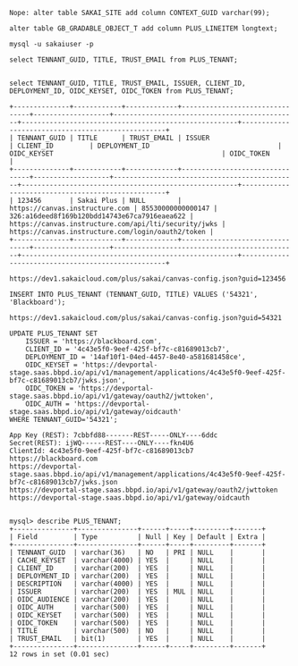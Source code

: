 

    Nope: alter table SAKAI_SITE add column CONTEXT_GUID varchar(99);

    alter table GB_GRADABLE_OBJECT_T add column PLUS_LINEITEM longtext;

    mysql -u sakaiuser -p

    select TENNANT_GUID, TITLE, TRUST_EMAIL from PLUS_TENANT;


    select TENNANT_GUID, TITLE, TRUST_EMAIL, ISSUER, CLIENT_ID, DEPLOYMENT_ID, OIDC_KEYSET, OIDC_TOKEN from PLUS_TENANT;

    +--------------+------------+-------------+--------------------------------+-------------------+----------------------------------------------+------------------------------------------------------+---------------------------------------------------+
    | TENNANT_GUID | TITLE      | TRUST_EMAIL | ISSUER                         | CLIENT_ID         | DEPLOYMENT_ID                                | OIDC_KEYSET                                          | OIDC_TOKEN                                        |
    +--------------+------------+-------------+--------------------------------+-------------------+----------------------------------------------+------------------------------------------------------+---------------------------------------------------+
    | 123456       | Sakai Plus | NULL        | https://canvas.instructure.com | 85530000000000147 | 326:a16deed8f169b120bdd14743e67ca7916eaea622 | https://canvas.instructure.com/api/lti/security/jwks | https://canvas.instructure.com/login/oauth2/token |
    +--------------+------------+-------------+--------------------------------+-------------------+----------------------------------------------+------------------------------------------------------+---------------------------------------------------+

    https://dev1.sakaicloud.com/plus/sakai/canvas-config.json?guid=123456

    INSERT INTO PLUS_TENANT (TENNANT_GUID, TITLE) VALUES ('54321', 'Blackboard');

    https://dev1.sakaicloud.com/plus/sakai/canvas-config.json?guid=54321

    UPDATE PLUS_TENANT SET
        ISSUER = 'https://blackboard.com',
        CLIENT_ID = '4c43e5f0-9eef-425f-bf7c-c81689013cb7',
        DEPLOYMENT_ID = '14af10f1-04ed-4457-8e40-a581681458ce',
        OIDC_KEYSET = 'https://devportal-stage.saas.bbpd.io/api/v1/management/applications/4c43e5f0-9eef-425f-bf7c-c81689013cb7/jwks.json',
        OIDC_TOKEN = 'https://devportal-stage.saas.bbpd.io/api/v1/gateway/oauth2/jwttoken',
        OIDC_AUTH = 'https://devportal-stage.saas.bbpd.io/api/v1/gateway/oidcauth'
    WHERE TENNANT_GUID='54321';

    App Key (REST): 7cbbfd88-------REST-----ONLY----6ddc
    Secret(REST): ijWQ------REST----ONLY----fkn4U6
    ClientId: 4c43e5f0-9eef-425f-bf7c-c81689013cb7
    https://blackboard.com
    https://devportal-stage.saas.bbpd.io/api/v1/management/applications/4c43e5f0-9eef-425f-bf7c-c81689013cb7/jwks.json
    https://devportal-stage.saas.bbpd.io/api/v1/gateway/oauth2/jwttoken
    https://devportal-stage.saas.bbpd.io/api/v1/gateway/oidcauth


    mysql> describe PLUS_TENANT;
    +---------------+---------------+------+-----+---------+-------+
    | Field         | Type          | Null | Key | Default | Extra |
    +---------------+---------------+------+-----+---------+-------+
    | TENNANT_GUID  | varchar(36)   | NO   | PRI | NULL    |       |
    | CACHE_KEYSET  | varchar(4000) | YES  |     | NULL    |       |
    | CLIENT_ID     | varchar(200)  | YES  |     | NULL    |       |
    | DEPLOYMENT_ID | varchar(200)  | YES  |     | NULL    |       |
    | DESCRIPTION   | varchar(4000) | YES  |     | NULL    |       |
    | ISSUER        | varchar(200)  | YES  | MUL | NULL    |       |
    | OIDC_AUDIENCE | varchar(200)  | YES  |     | NULL    |       |
    | OIDC_AUTH     | varchar(500)  | YES  |     | NULL    |       |
    | OIDC_KEYSET   | varchar(500)  | YES  |     | NULL    |       |
    | OIDC_TOKEN    | varchar(500)  | YES  |     | NULL    |       |
    | TITLE         | varchar(500)  | NO   |     | NULL    |       |
    | TRUST_EMAIL   | bit(1)        | YES  |     | NULL    |       |
    +---------------+---------------+------+-----+---------+-------+
    12 rows in set (0.01 sec)

